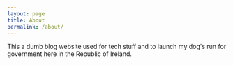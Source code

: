 ```yaml
---
layout: page
title: About
permalink: /about/
---
```


This a dumb blog website used for tech stuff and to launch my dog's run
for government here in the Republic of Ireland.